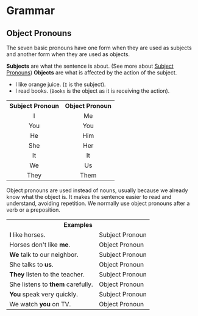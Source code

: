# Grammar

## Object Pronouns

The seven basic pronouns have one form when they are used as subjects and another form when they are used as objects.

**Subjects** are what the sentence is about. (See more about <a href="2_present_simple">Subject Pronouns</a>)
**Objects** are what is affected by the action of the subject.

* I like orange juice. (`I` is the subject).
* I read books. (`Books` is the object as it is receiving the action).

<table>
    <tbody>
        <tr>
            <th><center>Subject Pronoun</center></th>
            <th><center>Object Pronoun</center></th>
        </tr>
        <tr>
            <td><center>I</center></td>
            <td><center>Me</center></td>
        </tr>
        <tr>
            <td><center>You</center></td>
            <td><center>You</center></td>
        </tr>
        <tr>
            <td><center>He</center></td>
            <td><center>Him</center></td>
        </tr>
        <tr>
            <td><center>She</center></td>
            <td><center>Her</center></td>
        </tr>
        <tr>
            <td><center>It</center></td>
            <td><center>It</center></td>
        </tr>
        <tr>
            <td><center>We</center></td>
            <td><center>Us</center></td>
        </tr>
        <tr>
            <td><center>They</center></td>
            <td><center>Them</center></td>
        </tr>
    </tbody>
</table>

Object pronouns are used instead of nouns, usually because we already know what the object is. It makes the sentence easier to read and understand, avoiding repetition. We normally use object pronouns after a verb or a preposition.

<table>
    <tbody>
        <tr>
            <th colspan="2">Examples</th>
        </tr>
        <tr>
            <td><strong>I</strong> like horses.</td>
            <td>Subject Pronoun</td>
        </tr>
        <tr>
            <td>Horses don't like <strong>me</strong>.</td>
            <td>Object Pronoun</td>
        </tr>
        <tr>
            <td><strong>We</strong> talk to our neighbor.</td>
            <td>Subject Pronoun</td>
        </tr>
        <tr>
            <td>She talks to <strong>us</strong>.</td>
            <td>Object Pronoun</td>
        </tr>
        <tr>
            <td><strong>They</strong> listen to the teacher.</td>
            <td>Subject Pronoun</td>
        </tr>
        <tr>
            <td>She listens to <strong>them</strong> carefully.</td>
            <td>Object Pronoun</td>
        </tr>
        <tr>
            <td><strong>You</strong> speak very quickly.</td>
            <td>Subject Pronoun</td>
        </tr>
        <tr>
            <td>We watch <strong>you</strong> on TV.</td>
            <td>Object Pronoun</td>
        </tr>
    </tbody>
</table>